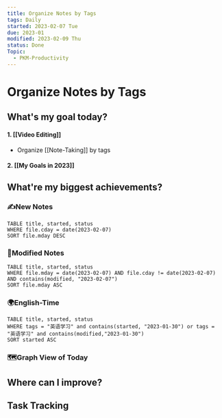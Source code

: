 ```yaml
---
title: Organize Notes by Tags
tags: Daily
started: 2023-02-07 Tue
due: 2023-01
modified: 2023-02-09 Thu
status: Done
Topic:
  - PKM-Productivity
---
```

# Organize Notes by Tags

## What's my goal today?
#### 1. [[Video Editing]]
- Organize [[Note-Taking]] by tags
#### 2. [[My Goals in 2023]]

## What're my biggest achievements?
### ✍️New Notes

```dataview
TABLE title, started, status
WHERE file.cday = date(2023-02-07)
SORT file.mday DESC
```

### 📝Modified Notes

```dataview
TABLE title, started, status
WHERE file.mday = date(2023-02-07) AND file.cday != date(2023-02-07) AND contains(modified, "2023-02-07")
SORT file.mday ASC
```

### 🌍English-Time

```dataview
TABLE title, started, status
WHERE tags = "英语学习" and contains(started, "2023-01-30") or tags = "英语学习" and contains(modified,"2023-01-30") 
SORT started ASC
```

### 🗺️Graph View of Today

## Where can I improve?

## Task Tracking
